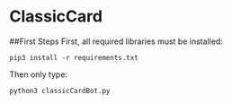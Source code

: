 # ClassicCard

##First Steps
First, all required libraries must be installed:

    pip3 install -r requirements.txt

Then only type:

    python3 classicCardBot.py